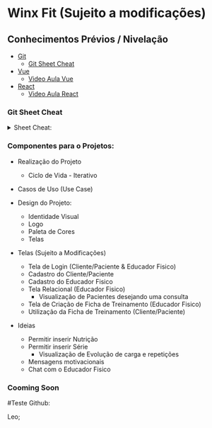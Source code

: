 # Winx Fit (Sujeito a modificações)

## Conhecimentos Prévios / Nivelação

- [Git](https://git-scm.com/book/en/v2/Getting-Started-The-Command-Line)
  - [Git Sheet Cheat](#git-sheet-cheat)
- [Vue](https://vuejs.org/guide/introduction.html)
  - [Video Aula Vue](https://www.youtube.com/watch?v=cSa-SMVMGsE&t=574s&pp=ygUDdnVl)
- [React](https://pt-br.legacy.reactjs.org/docs/getting-started.html)
  - [Video Aula React](https://www.youtube.com/watch?v=pOVyVivyfok&pp=ygUScmVhY3QganMgZW0gMSBob3Jh)

### Git Sheet Cheat
<details>
<summary>Sheet Cheat:</summary>

$ ```git commit -m "Explique seu commit e alterações feitas"```

<br>

$ ```git pull origin main``` -> Atualizar com a Main

<br>

$ ```git push origin main``` -> Enviar PR para Main

<br>

$ ```git checkout nomeBranch``` -> Troca de Branch

<br>

$ ```git status``` -> Verificação de branch e files incoming

<br>

$ ```git branch```

<br>

###

</details>

### Componentes para o Projetos:

- Realização do Projeto
  - Ciclo de Vida - Iterativo

- Casos de Uso (Use Case)

- Design do Projeto:
  - Identidade Visual
  - Logo
  - Paleta de Cores
  - Telas

- Telas (Sujeito a Modificações)
  - Tela de Login (Cliente/Paciente & Educador Fisico)
  - Cadastro do Cliente/Paciente
  - Cadastro do Educador Fisico
  - Tela Relacional (Educador Fisico)
    - Visualização de Pacientes desejando uma consulta
  - Tela de Criação de Ficha de Treinamento (Educador Fisico)
  - Utilização da Ficha de Treinamento (Cliente/Paciente)

- Ideias
  - Permitir inserir Nutrição
  - Permitir inserir Série
    - Visualização de Evolução de carga e repetições
  - Mensagens motivacionais
  - Chat com o Educador Fisico

### Cooming Soon





#Teste Github:

Leo;
